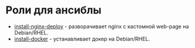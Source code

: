# Роли для ансиблы
- [install-nginx-deploy]() - разворачивает nginx с кастомной web-page на Debian/RHEL.
- [install-docker]() - устанавливает докер на Debian/RHEL.


